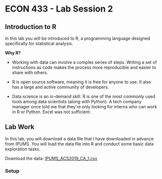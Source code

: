 # ECON 433 - Lab Session 2
## Introduction to R

In this lab you will be introduced to R, a programming language designed specifically for statistical analysis. 

**Why R?**

- Working with data can involve a complex series of steps. Writing a set of instructions as code makes the process more reproducible and easier to share with others. 

- R is open source software, meaning it is free for anyone to use. It also has a large and active community of developers.

- Data science is an in-demand skill. R is one of the most commonly used tools among data scientists (along with Python). A tech company manager once told me that they're only looking for interns who can work in R or Python. Excel was not sufficient. 

## Lab Work 

In this lab, you will download a data file that I have downloaded in advance from IPUMS. You will load the data file into R and conduct some basic data exploration tasks. 

Download the data: <a href="https://raw.githubusercontent.com/ed-kung/CSUN-Econ-433/main/data/IPUMS_CA/IPUMS_ACS2019_CA_1.csv" download="IPUMS_ACS2019_CA_1.csv">IPUMS_ACS2019_CA_1.csv</a>

### Setup 


